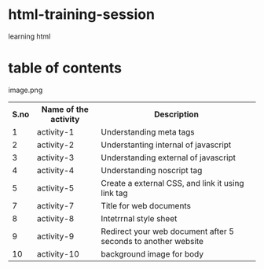 # html-training-session
learning html
# table of contents
<table>
  <tr>
    <th>S.no</th>
    <th>Name of the activity</th>
    <th>Description</th>
<tr>
  <td>1</td>
  <td>activity-1</td>
  <td>Understanding meta tags</td>
  </tr>
  <tr>
  <td>2</td>
  <td>activity-2</td>
  <td>Understanting internal of javascript</td>
  </tr>
  <tr>
  <td>3</td>
  <td>activity-3</td>
  <td>Understanding external of javascript</td>
  </tr>
  <tr>
  <td>4</td>
  <td>activity-4</td>
  <td>Understanding noscript tag</td>
  </tr>
  <tr>
  <td>5</td>
  <td>activity-5</td>
  <td>Create a external CSS, and link it using link tag</td>
  </tr>
  image.png
  <tr>
  <td>7</td>
  <td>activity-7</td>
  <td>Title for web documents</td>
  </tr>
  <tr>
  <td>8</td>
  <td>activity-8</td>
  <td>Intetrrnal style sheet</td>
 </tr>  
 <tr>
  <td>9</td>
  <td>activity-9</td>
  <td>Redirect your web document after 5 seconds to another website</td>
 </tr>  
 <tr>
  <td>10</td>
  <td>activity-10</td>
  <td>background image for body</td>
 </tr>  
</table>
  

